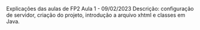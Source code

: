 Explicações das aulas de FP2
Aula 1 - 09/02/2023
Descrição: configuração de servidor, criação do projeto, introdução a arquivo xhtml e classes em Java.
